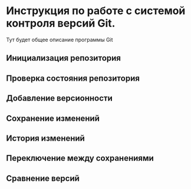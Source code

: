 # Инструкция по работе с системой контроля версий Git.

Тут будет общее описание программы Git

## Инициализация репозитория

## Проверка состояния репозитория

## Добавление версионности

## Сохранение изменений 

## История изменений

## Переключение между сохранениями

## Сравнение версий
